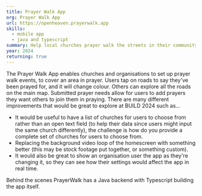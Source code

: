 ```yaml
---
title: Prayer Walk App
org: Prayer Walk App
url: https://openheaven.prayerwalk.app
skills:
  - mobile app
  - java and typescript
summary: Help local churches prayer walk the streets in their community – cover the city in prayer.
year: 2024
returning: true
---
```


The Prayer Walk App enables churches and organisations to set up prayer walk events, to cover an area in prayer. Users tap on roads to say they've been prayed for, and it will change colour. Others can explore all the roads on the main map. Submitted prayer needs allow for users to add prayers they want others to join them in praying.
There are many different improvements that would be great to explore at BUILD 2024 such as…

- It would be useful to have a list of churches for users to choose from rather than an open text field (to help their data since users might input the same church differently), the challenge is how do you provide a complete set of churches for users to choose from.
- Replacing the background video loop of the homescreen with something better (this may be stock footage put together, or something custom).
- It would also be great to show an organisation user the app as they're changing it, so they can see how their settings would affect the app in real time.

Behind the scenes PrayerWalk has a Java backend with Typescript building the app itself.
